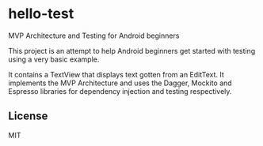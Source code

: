 # hello-test
MVP Architecture and Testing for Android beginners

This project is an attempt to help Android beginners get started with testing using a very basic example.

It contains a TextView that displays text gotten from an EditText. It implements the MVP Architecture and uses the Dagger, Mockito and Espresso libraries for dependency injection and testing respectively.

## License
MIT
